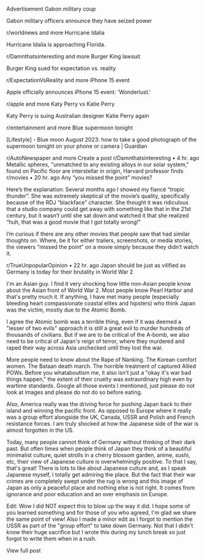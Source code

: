 Advertisement
Gabon military coup

Gabon military officers announce they have seized power

r/worldnews
and more
Hurricane Idalia

Hurricane Idalia is approaching Florida.

r/Damnthatsinteresting
and more
Burger King lawsuit

Burger King sued for expectation vs. reality

r/ExpectationVsReality
and more
iPhone 15 event

Apple officially announces iPhone 15 event: 'Wonderlust.'

r/apple
and more
Katy Perry vs Katie Perry

Katy Perry is suing Australian designer Katie Perry again

r/entertainment
and more
Blue supermoon tonight

[Lifestyle] - Blue moon August 2023: how to take a good photograph of the supermoon tonight on your phone or camera | Guardian

r/AutoNewspaper
and more
Create a post
r/Damnthatsinteresting
•
4 hr. ago
Metallic spheres, "unmatched to any existing alloys in our solar system," found on Pacific floor are interstellar in origin, Harvard professor finds
r/movies
•
20 hr. ago
Any “you missed the point” movies?

Here’s the explanation: Several months ago I showed my fiancé “tropic thunder”. She was extremely skeptical of the movie’s quality, specifically because of the RDJ “blackface” character. She thought it was ridiculous that a studio company could get away with something like that in the 21st century, but it wasn’t until she sat down and watched it that she realized “huh, that was a good movie that I got totally wrong!”

I’m curious if there are any other movies that people saw that had similar thoughts on. Where, be it for either trailers, screenshots, or media stories, the viewers “missed the point” on a movie simply because they didn’t watch it.

r/TrueUnpopularOpinion
•
22 hr. ago
Japan should be just as vilified as Germany is today for their brutality in World War 2

I'm an Asian guy. I find it very shocking how little non-Asian people know about the Asian front of World War 2. Most people know Pearl Harbor and that's pretty much it. If anything, I have met many people (especially bleeding heart compassionate coastal elites and hipsters) who think Japan was the victim, mostly due to the Atomic Bomb.

I agree the Atomic bomb was a terrible thing, even if it was deemed a "lesser of two evils" approach it is still a great evil to murder hundreds of thousands of civilians. But if we are to be critical of the A-bomb, we also need to be critical of Japan's reign of terror, where they murdered and raped their way across Asia unchecked until they lost the war.

More people need to know about the Rape of Nanking. The Korean comfort women. The Bataan death march. The horrible treatment of captured Allied POWs. Before you whataboutism me, it also isn't just a "okay it's war bad things happen," the extent of their cruelty was extraordinary high even by wartime standards. Google all those events I mentioned, just please do not look at images and please do not do so before eating.

Also, America really was the driving force for pushing Japan back to their island and winning the pacific front. As opposed to Europe where it really was a group effort alongside the UK, Canada, USSR and Polish and French resistance forces. I am truly shocked at how the Japanese side of the war is almost forgotten in the US.

Today, many people cannot think of Germany without thinking of their dark past. But often times when people think of Japan they think of a beautiful minimalist culture, quiet strolls in a cherry blossom garden, anime, sushi, etc, their view of Japanese culture is overwhelmingly positive. To that I say, that's great! There is lots to like about Japanese culture and, as I speak Japanese myself, I totally get admiring the place. But the fact that their war crimes are completely swept under the rug is wrong and this image of Japan as only a peaceful place and nothing else is not right. It comes from ignorance and poor education and an over emphasis on Europe.

Edit: Wow I did NOT expect this to blow up the way it did. I hope some of you learned something and for those of you who agreed, I'm glad we share the same point of view! Also I made a minor edit as I forgot to mention the USSR as part of the "group effort" to take down Germany. Not that I didn't know their huge sacrifice but I wrote this during my lunch break so just forgot to write them when in a rush.

View full post